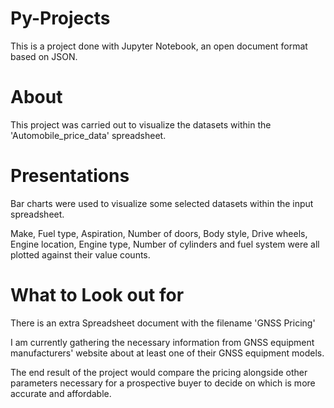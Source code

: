 # Py-Projects

This is a project done with Jupyter Notebook, an open document format based on JSON.



# About

This project was carried out to visualize the datasets within the 'Automobile_price_data' spreadsheet.


# Presentations

Bar charts were used to visualize some selected datasets within the input spreadsheet. 

Make, Fuel type, Aspiration, Number of doors, Body style, Drive wheels, Engine location, Engine type, Number of cylinders and fuel system were all plotted against their value counts.

# What to Look out for

There is an extra Spreadsheet document with the filename 'GNSS Pricing'

I am currently gathering the necessary information from GNSS equipment manufacturers' website about at least one of their GNSS equipment models.

The end result of the project would compare the pricing alongside other parameters necessary for a prospective buyer to decide on which is more accurate and affordable.
